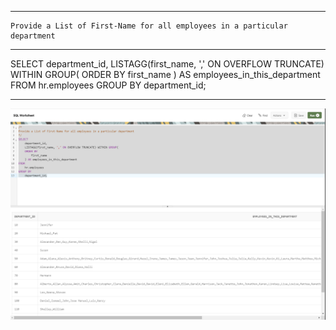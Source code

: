 --------------------------------------------------------------------------------
    Provide a List of First-Name for all employees in a particular department
--------------------------------------------------------------------------------
SELECT
    department_id,
    LISTAGG(first_name, ',' ON OVERFLOW TRUNCATE) WITHIN GROUP(
    ORDER BY
        first_name
    ) AS employees_in_this_department
FROM
    hr.employees
GROUP BY
    department_id;

--------------------------------------------------------------------------------

![!](../../../Assets/Oracle/Scenario-Provide-List-of-Employees-Per-deparment-id-using-listagg().PNG)